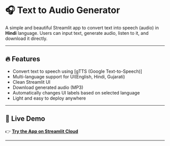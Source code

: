 # 🎧 Text to Audio Generator

A simple and beautiful Streamlit app to convert text into speech (audio) in **Hindi** language. Users can input text, generate audio, listen to it, and download it directly.

---

## 🔥 Features

- Convert text to speech using [gTTS (Google Text-to-Speech)]
- Multi-language support for UI(English, Hindi, Gujarati)
- Clean Streamlit UI
- Download generated audio (MP3)
- Automatically changes UI labels based on selected language
- Light and easy to deploy anywhere

---

## 🚀 Live Demo

👉 **[Try the App on Streamlit Cloud](https://hindi-audio-generator.streamlit.app)**  

---
